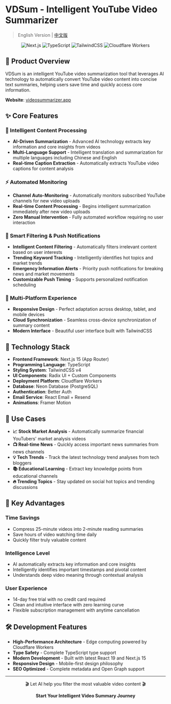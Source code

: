 # VDSum - Intelligent YouTube Video Summarizer

> English Version | [中文版](./README.md)

<div align="center">
  <img src="https://img.shields.io/badge/Next.js-15-black?logo=next.js" alt="Next.js">
  <img src="https://img.shields.io/badge/TypeScript-5-blue?logo=typescript" alt="TypeScript">
  <img src="https://img.shields.io/badge/TailwindCSS-4-38B2AC?logo=tailwind-css" alt="TailwindCSS">
  <img src="https://img.shields.io/badge/Cloudflare-Workers-F38020?logo=cloudflare" alt="Cloudflare Workers">
</div>

## 🎯 Product Overview

VDSum is an intelligent YouTube video summarization tool that leverages AI technology to automatically convert YouTube video content into concise text summaries, helping users save time and quickly access core information.

**Website**: [videosummarizer.app](https://videosummarizer.app)

## ✨ Core Features

### 🤖 Intelligent Content Processing
- **AI-Driven Summarization** - Advanced AI technology extracts key information and core insights from videos
- **Multi-Language Support** - Intelligent translation and summarization for multiple languages including Chinese and English
- **Real-time Caption Extraction** - Automatically extracts YouTube video captions for content analysis

### ⚡ Automated Monitoring
- **Channel Auto-Monitoring** - Automatically monitors subscribed YouTube channels for new video uploads
- **Real-time Content Processing** - Begins intelligent summarization immediately after new video uploads
- **Zero Manual Intervention** - Fully automated workflow requiring no user interaction

### 🎯 Smart Filtering & Push Notifications
- **Intelligent Content Filtering** - Automatically filters irrelevant content based on user interests
- **Trending Keyword Tracking** - Intelligently identifies hot topics and market trends
- **Emergency Information Alerts** - Priority push notifications for breaking news and market movements
- **Customizable Push Timing** - Supports personalized notification scheduling

### 📱 Multi-Platform Experience
- **Responsive Design** - Perfect adaptation across desktop, tablet, and mobile devices
- **Cloud Synchronization** - Seamless cross-device synchronization of summary content
- **Modern Interface** - Beautiful user interface built with TailwindCSS

## 🔧 Technology Stack

- **Frontend Framework**: Next.js 15 (App Router)
- **Programming Language**: TypeScript
- **Styling System**: TailwindCSS v4
- **UI Components**: Radix UI + Custom Components
- **Deployment Platform**: Cloudflare Workers
- **Database**: Neon Database (PostgreSQL)
- **Authentication**: Better Auth
- **Email Service**: React Email + Resend
- **Animations**: Framer Motion

## 🎨 Use Cases

- **📈 Stock Market Analysis** - Automatically summarize financial YouTubers' market analysis videos
- **📺 Real-time News** - Quickly access important news summaries from news channels
- **💡 Tech Trends** - Track the latest technology trend analyses from tech bloggers
- **📚 Educational Learning** - Extract key knowledge points from educational channels
- **🔥 Trending Topics** - Stay updated on social hot topics and trending discussions

## 🚀 Key Advantages

### Time Savings
- Compress 25-minute videos into 2-minute reading summaries
- Save hours of video watching time daily
- Quickly filter truly valuable content

### Intelligence Level
- AI automatically extracts key information and core insights
- Intelligently identifies important timestamps and pivotal content
- Understands deep video meaning through contextual analysis

### User Experience
- 14-day free trial with no credit card required
- Clean and intuitive interface with zero learning curve
- Flexible subscription management with anytime cancellation

## 🛠️ Development Features

- **High-Performance Architecture** - Edge computing powered by Cloudflare Workers
- **Type Safety** - Complete TypeScript type support
- **Modern Development** - Built with latest React 19 and Next.js 15
- **Responsive Design** - Mobile-first design philosophy
- **SEO Optimized** - Complete metadata and Open Graph support

---

<div align="center">
  <p>🎬 Let AI help you filter the most valuable video content 🎬</p>
  <p><strong>Start Your Intelligent Video Summary Journey</strong></p>
</div>
